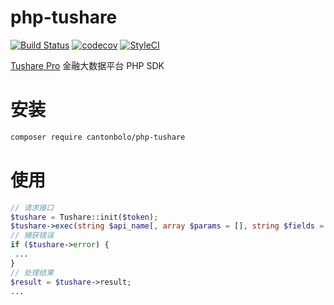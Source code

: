 # php-tushare

[![Build Status](https://travis-ci.org/CantonBolo/php-tushare.svg?branch=master)](https://travis-ci.org/CantonBolo/php-tushare)
[![codecov](https://codecov.io/gh/CantonBolo/php-tushare/branch/master/graph/badge.svg)](https://codecov.io/gh/CantonBolo/php-tushare)
[![StyleCI](https://github.styleci.io/repos/176181004/shield?branch=master)](https://github.styleci.io/repos/176181004)

[Tushare Pro](https://tushare.pro/register?reg=245045) 金融大数据平台 PHP SDK

# 安装

```bash
composer require cantonbolo/php-tushare
```

# 使用

```php
// 请求接口
$tushare = Tushare::init($token);
$tushare->exec(string $api_name[, array $params = [], string $fields = '']);
// 捕获错误
if ($tushare->error) {
 ...
}
// 处理结果
$result = $tushare->result;
...
```
